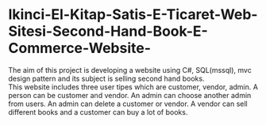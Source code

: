 # Ikinci-El-Kitap-Satis-E-Ticaret-Web-Sitesi-Second-Hand-Book-E-Commerce-Website-
The aim of this project is developing a website using C#, SQL(mssql), mvc design pattern and its subject is selling second hand books.  
This website includes three user tipes which are customer, vendor, admin. 
A person can be customer and vendor. 
An admin can choose another admin from users.
An admin can delete a customer or vendor. 
A vendor can sell different books and a customer can buy a lot of books.

